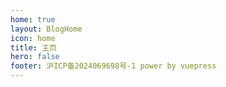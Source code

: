 ```yaml
---
home: true
layout: BlogHome
icon: home
title: 主页
hero: false
footer: 沪ICP备2024069698号-1 power by vuepress 
---
```


